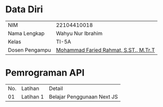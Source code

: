 # Data Diri

|  |  |
|--|--|
| NIM | 22104410018 |
| Nama Lengkap | Wahyu Nur Ibrahim |
| Kelas | TI-5A |
| Dosen Pengampu | [Mohammad Faried Rahmat, S.ST., M.Tr.T](https://github.com/fariedrahmat) |


# Pemrograman API

||||
|--|--|--|
|No.|Latihan|Detail|
|01|Latihan 1|Belajar Penggunaan Next JS|
